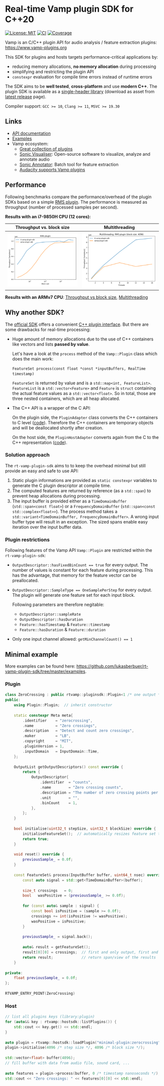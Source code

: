 # Real-time Vamp plugin SDK for C++20

[![License: MIT](https://img.shields.io/badge/License-MIT-yellow.svg)](https://opensource.org/licenses/MIT)
[![CI](https://github.com/lukasberbuer/rt-vamp-plugin-sdk/actions/workflows/ci.yml/badge.svg)](https://github.com/lukasberbuer/rt-vamp-plugin-sdk/actions/workflows/ci.yml)
[![Coverage](https://coveralls.io/repos/github/lukasberbuer/rt-vamp-plugin-sdk/badge.svg)](https://coveralls.io/github/lukasberbuer/rt-vamp-plugin-sdk)

Vamp is an C/C++ plugin API for audio analysis / feature extraction plugins: https://www.vamp-plugins.org

This SDK for plugins and hosts targets performance-critical applications by:

- reducing memory allocations, **no memory allocation** during processing
- simplifying and restricting the plugin API
- `constexpr` evaluation for compile time errors instead of runtime errors

The SDK aims to be **well tested**, **cross-platform** and use **modern C++**.
The plugin SDK is available as a [single-header library](https://github.com/lukasberbuer/rt-vamp-plugin-sdk/releases/latest/download/pluginsdk.hpp) (download as asset from [latest release](https://github.com/lukasberbuer/rt-vamp-plugin-sdk/releases/latest) page).

Compiler support: `GCC >= 10`, `Clang >= 11`, `MSVC >= 19.30`

## Links

- [API documentation](https://lukasberbuer.github.io/rt-vamp-plugin-sdk)
- [Examples](https://github.com/lukasberbuer/rt-vamp-plugin-sdk/tree/master/examples)
- Vamp ecosystem:
    - [Great collection of plugins](https://www.vamp-plugins.org/download.html)
    - [Sonic Visualiser](https://www.sonicvisualiser.org/): Open-source software to visualize, analyze and annotate audio
    - [Sonic Annotator](https://vamp-plugins.org/sonic-annotator/): Batch tool for feature extraction
    - [Audacity supports Vamp plugins](https://wiki.audacityteam.org/wiki/Vamp_Plug-ins)

## Performance

Following benchmarks compare the performance/overhead of the plugin SDKs based on a simple [RMS plugin](https://github.com/lukasberbuer/rt-vamp-plugin-sdk/tree/master/benchmarks/sdks/RMS.hpp).
The performance is measured as throughput (number of processed samples per second).

**Results with an i7-9850H CPU (12 cores):**

| Throughput vs. block size                          | Multithreading                                                    |
| -------------------------------------------------- | ----------------------------------------------------------------- |
| ![](benchmarks/sdks/results/benchmark_sdks_i7.png) | ![](benchmarks/sdks/results/benchmark_sdks_i7_multithreading.png) |

**Results with an ARMv7 CPU**:
[Throughput vs block size](https://github.com/lukasberbuer/rt-vamp-plugin-sdk/tree/master/benchmarks/sdks/results/benchmark_sdks_armv7.png),
[Multithreading](https://github.com/lukasberbuer/rt-vamp-plugin-sdk/tree/master/benchmarks/sdks/results/benchmark_sdks_armv7_multithreading.png)

## Why another SDK?

The [official SDK](https://github.com/c4dm/vamp-plugin-sdk) offers a convenient [C++ plugin interface](https://code.soundsoftware.ac.uk/projects/vamp-plugin-sdk/embedded/classVamp_1_1Plugin.html).
But there are some drawbacks for real-time processing:

- Huge amount of memory allocations due to the use of C++ containers like vectors and lists **passed by value**.

  Let's have a look at the `process` method of the `Vamp::Plugin` class which does the main work:

  `FeatureSet process(const float *const *inputBuffers, RealTime timestamp)`

  `FeatureSet` is returned by value and is a `std::map<int, FeatureList>`.
  `FeatureList` is a `std::vector<Feature>` and `Feature` is `struct` containing the actual feature values as a `std::vector<float>`.
  So in total, those are three nested containers, which are all heap allocated.

- The C++ API is a wrapper of the C API:

  On the plugin side, the `PluginAdapter` class converts the C++ containers to C level ([code](https://github.com/c4dm/vamp-plugin-sdk/blob/master/src/vamp-sdk/PluginAdapter.cpp#L828-L921)).
Therefore the C++ containers are temporary objects and will be deallocated shortly after creation.

  On the host side, the `PluginHostAdapter` converts again from the C to the C++ representation ([code](https://github.com/c4dm/vamp-plugin-sdk/blob/master/src/vamp-hostsdk/PluginHostAdapter.cpp#L413-L464)).

### Solution approach

The `rt-vamp-plugin-sdk` aims to to keep the overhead minimal but still provide an easy and safe to use API:

1. Static plugin informations are provided as `static constexpr` variables to generate the C plugin descriptor at compile time.
2. The computed features are returned by reference (as a `std::span`) to prevent heap allocations during processing.
3. The input buffer is provided either as a `TimeDomainBuffer` (`std::span<const float>`) or a `FrequencyDomainBuffer` (`std::span<const std::complex<float>>`).
   The process method takes a `std::variant<TimeDomainBuffer, FrequencyDomainBuffer>`. A wrong input buffer type will result in an exception. The sized spans enable easy iteration over the input buffer data.

### Plugin restrictions

Following features of the Vamp API `Vamp::Plugin` are restricted within the `rt-vamp-plugin-sdk`:

- `OutputDescriptor::hasFixedBinCount == true` for every output.
  The number of values is constant for each feature during processing.
  This has the advantage, that memory for the feature vector can be preallocated.

- `OutputDescriptor::SampleType == OneSamplePerStep` for every output.
  The plugin will generate one feature set for each input block.
  
  Following parameters are therefore negitable:
  - `OutputDescriptor::sampleRate`
  - `OutputDescriptor::hasDuration`
  - `Feature::hasTimestamp` & `Feature::timestamp`
  - `Feature::hasDuration` & `Feature::duration`

- Only one input channel allowed: `getMinChannelCount() == 1`

## Minimal example

More examples can be found here: https://github.com/lukasberbuer/rt-vamp-plugin-sdk/tree/master/examples.

### Plugin

```cpp
class ZeroCrossing : public rtvamp::pluginsdk::Plugin<1 /* one output */> {
public:
    using Plugin::Plugin;  // inherit constructor

    static constexpr Meta meta{
        .identifier    = "zerocrossing",
        .name          = "Zero crossings",
        .description   = "Detect and count zero crossings",
        .maker         = "LB",
        .copyright     = "MIT",
        .pluginVersion = 1,
        .inputDomain   = InputDomain::Time,
    };

    OutputList getOutputDescriptors() const override {
        return {
            OutputDescriptor{
                .identifier  = "counts",
                .name        = "Zero crossing counts",
                .description = "The number of zero crossing points per processing block",
                .unit        = "",
                .binCount    = 1,
            },
        };
    }

    bool initialise(uint32_t stepSize, uint32_t blockSize) override {
        initialiseFeatureSet();  // automatically resizes feature set to number of outputs and bins
        return true;
    }

    void reset() override {
        previousSample_ = 0.0f;
    }

    const FeatureSet& process(InputBuffer buffer, uint64_t nsec) override {
        const auto signal = std::get<TimeDomainBuffer>(buffer);

        size_t crossings   = 0;
        bool   wasPositive = (previousSample_ >= 0.0f);

        for (const auto& sample : signal) {
            const bool isPositive = (sample >= 0.0f);
            crossings += int(isPositive != wasPositive);
            wasPositive = isPositive;
        }

        previousSample_ = signal.back();

        auto& result = getFeatureSet();
        result[0][0] = crossings;  // first and only output, first and only bin
        return result;             // return span/view of the results
    }

private:
    float previousSample_ = 0.0f;
};

RTVAMP_ENTRY_POINT(ZeroCrossing)
```

### Host

```cpp
// list all plugins keys (library:plugin)
for (auto&& key : rtvamp::hostsdk::listPlugins()) {
    std::cout << key.get() << std::endl;
}

auto plugin = rtvamp::hostsdk::loadPlugin("minimal-plugin:zerocrossing", 48000 /* samplerate */);
plugin->initialise(4096 /* step size */, 4096 /* block size */);

std::vector<float> buffer(4096);
// fill buffer with data from audio file, sound card, ...

auto features = plugin->process(buffer, 0 /* timestamp nanoseconds */);
std::cout << "Zero crossings: " << features[0][0] << std::endl;
```
